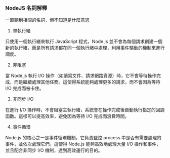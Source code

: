 ### NodeJS 名詞解釋

一直聽到相關的名詞，但不知道是什麼意思

1. 單執行緒

只使用一個執行緒來執行 JavaScript 程式，Node.js 並不會為每個請求創建一個新的執行緒，而是所有請求都在同一個執行緒中處理，利用事件驅動的機制來進行調度。

2. 非阻塞

當 Node.js 執行 I/O 操作（如讀寫文件、請求網路資源）時，它不會等待操作完成，而是繼續處理其他任務。這使得系統能夠處理更多的請求，而不會因為等待 I/O 完成而被卡住。 

3. 非同步 I/O

在進行 I/O 操作時，不會阻塞主執行緒，系統會在操作完成後自動執行指定的回調函數。這樣可以提高效率，避免因為等待 I/O 完成而浪費時間。

4. 事件循環

Node.js 的核心之一是事件循環機制，它負責監控 process 中是否有需要處理的事件，並依次處理它們。這使得 Node.js 能夠高效地處理大量 I/O 操作和事件，並且配合非同步 I/O 機制，達到高效運行的目的。 